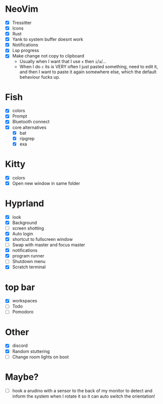 # NeoVim
- [X] Tressitter
- [X] Icons
- [X] Rust
- [X] Yank to system buffer doesnt work
- [X] Notifications
- [X] Lsp progress
- [X] Make change not copy to clipboard
    * Usually when I want that I use `x` then `i`/`a`/...
    * When I do `c` its is VERY often I just pasted something, need to edit it, and then I want to paste it again somewhere else, which the default behaviour fucks up.

# Fish
- [X] colors
- [X] Prompt
- [X] Bluetooth connect
- [X] core alternatives
    - [X] bat
    - [X] ripgrep
    - [X] exa

# Kitty
- [X] colors
- [X] Open new window in same folder

# Hyprland
- [X] look
- [X] Background
- [ ] screen shotting
- [X] Auto login
- [X] shortcut to fullscreen window
- [ ] Swap with master and focus master
- [X] notifications
- [X] program runner
- [ ] Shutdown menu
- [X] Scratch terminal

# top bar
- [X] workspaces
- [ ] Todo
- [ ] Pomodoro

# Other
- [X] discord
- [X] Random stuttering
- [ ] Change room lights on boot

# Maybe?
- [ ] hook a arudino with a sensor to the back of my monitor to detect and inform the system when I rotate it so it can auto switch the orientation!

